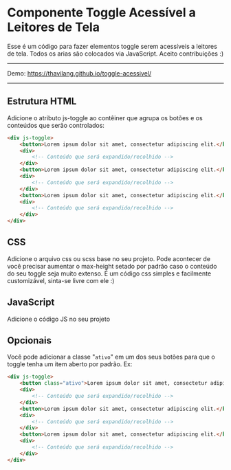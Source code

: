 # Componente Toggle Acessível a Leitores de Tela

Esse é um código para fazer elementos toggle serem acessíveis a leitores de tela. Todos os arias são colocados via JavaScript. Aceito contribuições :)

----------------------------------------------------

Demo: https://thavilang.github.io/toggle-acessivel/

----------------------------------------------------

## Estrutura HTML
Adicione o atributo js-toggle ao contêiner que agrupa os botões e os conteúdos que serão controlados:

```HTML
<div js-toggle>
    <button>Lorem ipsum dolor sit amet, consectetur adipiscing elit.</button>
    <div>
        <!-- Conteúdo que será expandido/recolhido -->
    </div>
    <button>Lorem ipsum dolor sit amet, consectetur adipiscing elit.</button>
    <div>
        <!-- Conteúdo que será expandido/recolhido -->
    </div>
    <button>Lorem ipsum dolor sit amet, consectetur adipiscing elit.</button>
    <div>
        <!-- Conteúdo que será expandido/recolhido -->
    </div>
</div>
```

## CSS
Adicione o arquivo css ou scss base no seu projeto. Pode acontecer de você precisar aumentar o max-height setado por padrão caso o conteúdo do seu toggle seja muito extenso. É um código css simples e facilmente customizável, sinta-se livre com ele :)

## JavaScript
Adicione o código JS no seu projeto

## Opcionais
Você pode adicionar a classe "```ativo```" em um dos seus botões para que o toggle tenha um item aberto por padrão. Ex:

```HTML
<div js-toggle>
    <button class="ativo">Lorem ipsum dolor sit amet, consectetur adipiscing elit.</button>
    <div>
        <!-- Conteúdo que será expandido/recolhido -->
    </div>
    <button>Lorem ipsum dolor sit amet, consectetur adipiscing elit.</button>
    <div>
        <!-- Conteúdo que será expandido/recolhido -->
    </div>
    <button>Lorem ipsum dolor sit amet, consectetur adipiscing elit.</button>
    <div>
        <!-- Conteúdo que será expandido/recolhido -->
    </div>
</div>
```
